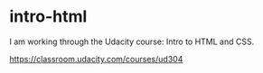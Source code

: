 # intro-html

I am working through the Udacity course: Intro to HTML and CSS.

https://classroom.udacity.com/courses/ud304